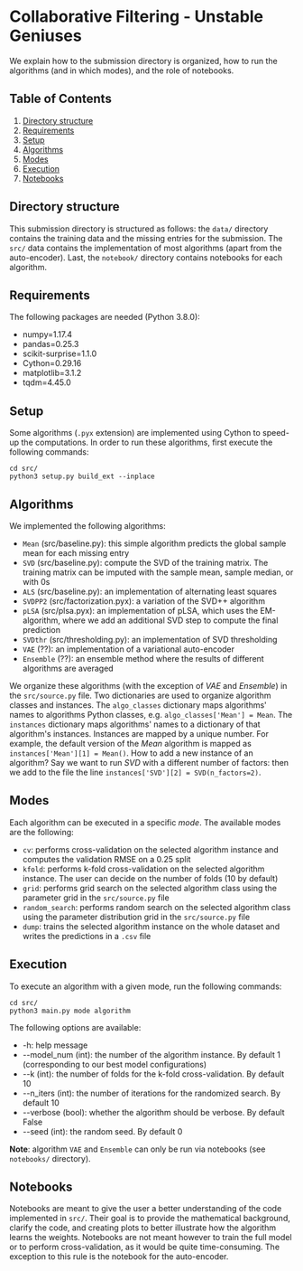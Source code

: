 # Collaborative Filtering - Unstable Geniuses

We explain how to the submission directory is organized, how to run the algorithms (and in which modes), and the role of notebooks.

## Table of Contents

1. [Directory structure](#directory)
2. [Requirements](#requirements)
3. [Setup](#setup)
4. [Algorithms](#algorithms)
5. [Modes](#modes)
6. [Execution](#execution)
7. [Notebooks](#notebooks)

## Directory structure

This submission directory is structured as follows: the `data/` directory contains the training data and the missing entries for the submission. The `src/` data contains the implementation of most algorithms (apart from the auto-encoder). Last, the `notebook/` directory contains notebooks for each algorithm.

## Requirements

The following packages are needed (Python 3.8.0):

+ numpy=1.17.4
+ pandas=0.25.3
+ scikit-surprise=1.1.0
+ Cython=0.29.16
+ matplotlib=3.1.2
+ tqdm=4.45.0

## Setup

Some algorithms (`.pyx` extension) are implemented using Cython to speed-up the computations. In order to run these algorithms, first execute the following commands:

```
cd src/
python3 setup.py build_ext --inplace
```

## Algorithms

We implemented the following algorithms:

+ `Mean` (src/baseline.py): this simple algorithm predicts the global sample mean for each missing entry
+ `SVD` (src/baseline.py): compute the SVD of the training matrix. The training matrix can be imputed with the sample mean, sample median, or with 0s
+ `ALS` (src/baseline.py): an implementation of alternating least squares
+ `SVDPP2` (src/factorization.pyx): a variation of the SVD++ algorithm
+ `pLSA` (src/plsa.pyx): an implementation of pLSA, which uses the EM-algorithm, where we add an additional SVD step to compute the final prediction
+ `SVDthr` (src/thresholding.py): an implementation of SVD thresholding
+ `VAE` (??): an implementation of a variational auto-encoder
+ `Ensemble` (??): an ensemble method where the results of different algorithms are averaged

We organize these algorithms (with the exception of *VAE* and *Ensemble*) in the `src/source.py` file. Two dictionaries are used to organize algorithm classes and instances. The `algo_classes` dictionary maps algorithms' names to algorithms Python classes, e.g. `algo_classes['Mean'] = Mean`. The `instances` dictionary maps algorithms' names to a dictionary of that algorithm's instances. Instances are mapped by a unique number. For example, the default version of the *Mean* algorithm is mapped as `instances['Mean'][1] = Mean()`.
How to add a new instance of an algorithm? Say we want to run *SVD* with a different number of factors: then we add to the file the line `instances['SVD'][2] = SVD(n_factors=2)`.

## Modes

Each algorithm can be executed in a specific *mode*. The available modes are the following:

+ `cv`: performs cross-validation on the selected algorithm instance and computes the validation RMSE on a 0.25 split
+ `kfold`: performs k-fold cross-validation on the selected algorithm instance. The user can decide on the number of folds (10 by default)
+ `grid`: performs grid search on the selected algorithm class using the parameter grid in the `src/source.py` file
+ `random_search`: performs random search on the selected algorithm class using the parameter distribution grid in the `src/source.py` file
+ `dump`: trains the selected algorithm instance on the whole dataset and writes the predictions in a `.csv` file

## Execution

To execute an algorithm with a given mode, run the following commands:

```
cd src/
python3 main.py mode algorithm
```

The following options are available:

+ -h: help message
+ --model_num (int): the number of the algorithm instance. By default 1 (corresponding to our best model configurations)
+ --k (int): the number of folds for the k-fold cross-validation. By default 10
+ --n_iters (int): the number of iterations for the randomized search. By default 10
+ --verbose (bool): whether the algorithm should be verbose. By default False
+ --seed (int): the random seed. By default 0

**Note**: algorithm `VAE` and `Ensemble` can only be run via notebooks (see `notebooks/` directory).

## Notebooks

Notebooks are meant to give the user a better understanding of the code implemented in `src/`. Their goal is to provide the mathematical background, clarify the code, and creating plots to better illustrate how the algorithm learns the weights.
Notebooks are not meant however to train the full model or to perform cross-validation, as it would be quite time-consuming. The exception to this rule is the notebook for the auto-encoder.
